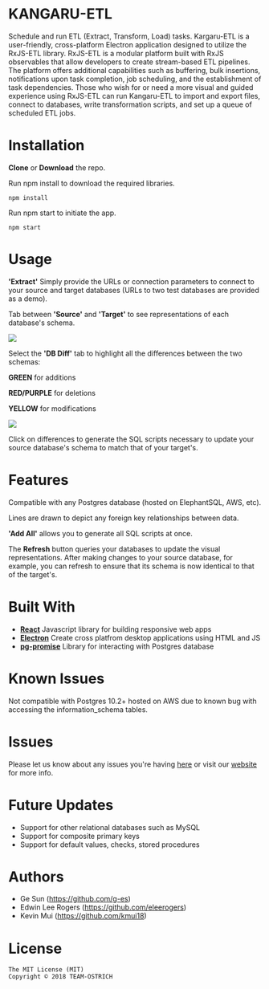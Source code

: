 # KANGARU-ETL

Schedule and run ETL (Extract, Transform, Load) tasks.
Kargaru-ETL is a user-friendly, cross-platform Electron application designed to utilize the RxJS-ETL library. RxJS-ETL is a modular platform built with RxJS observables that allow developers to create stream-based ETL pipelines. The platform offers additional capabilities such as buffering, bulk insertions, notifications upon task completion, job scheduling, and the establishment of task dependencies. Those who wish for or need a more visual and guided experience using RxJS-ETL can run Kangaru-ETL to import and export files, connect to databases, write transformation scripts, and set up a queue of scheduled ETL jobs.



# Installation

**Clone** or **Download** the repo.

Run npm install to download the required libraries.

```
npm install
```

Run npm start to initiate the app.

```
npm start
```

# Usage

**'Extract'** 
Simply provide the URLs or connection parameters to connect to your source and target databases (URLs to two test databases are provided as a demo).

Tab between **'Source'** and **'Target'** to see representations of each database's schema.

![](chrisdiff02.gif)

Select the **'DB Diff'** tab to highlight all the differences between the two schemas:

**GREEN** for additions

**RED/PURPLE** for deletions

**YELLOW** for modifications

![](chrisdiff03.gif)

Click on differences to generate the SQL scripts necessary to update your source database's schema to match that of your target's. 

# Features
Compatible with any Postgres database (hosted on ElephantSQL, AWS, etc).

Lines are drawn to depict any foreign key relationships between data.

**'Add All'** allows you to generate all SQL scripts at once.

The **Refresh** button queries your databases to update the visual representations. After making changes to your source database, for example, you can refresh to ensure that its schema is now identical to that of the target's.

# Built With
- **[React](https://github.com/facebook/react)** Javascript library for building responsive web apps
- **[Electron](https://github.com/electron/electron)** Create cross platfrom desktop applications using HTML and JS
- **[pg-promise](https://github.com/vitaly-t/pg-promise)** Library for interacting with Postgres database


# Known Issues
Not compatible with Postgres 10.2+ hosted on AWS due to known bug with accessing the information_schema tables.

# Issues
Please let us know about any issues you're having [here](https://github.com/TEAM-OSTRICH/CHRISDIFFER/issues) or visit our [website](http://www.chrisdiffer.com/) for more info.

# Future Updates
- Support for other relational databases such as MySQL
- Support for composite primary keys
- Support for default values, checks, stored procedures

# Authors
- Ge Sun (https://github.com/g-es)
- Edwin Lee Rogers (https://github.com/eleerogers)
- Kevin Mui (https://github.com/kmui18)

# License
```
The MIT License (MIT)
Copyright © 2018 TEAM-OSTRICH

```
